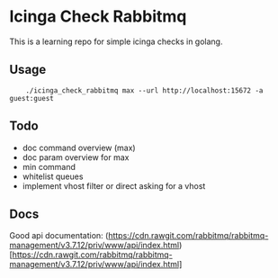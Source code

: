 # Icinga Check Rabbitmq
This is a learning repo for simple icinga checks in golang.

## Usage
```shell
    ./icinga_check_rabbitmq max --url http://localhost:15672 -a guest:guest
```

## Todo 
* doc command overview (max)
* doc param overview for max
* min command
* whitelist queues
* implement vhost filter or direct asking for a vhost

## Docs
Good api documentation: (https://cdn.rawgit.com/rabbitmq/rabbitmq-management/v3.7.12/priv/www/api/index.html)[https://cdn.rawgit.com/rabbitmq/rabbitmq-management/v3.7.12/priv/www/api/index.html]